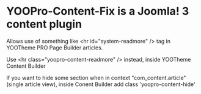 # YOOPro-Content-Fix is a Joomla! 3 content plugin
Allows use of something like  &lt;hr id="system-readmore" /&gt; tag in YOOTheme PRO Page Builder articles. 

Use &lt;hr class="yoopro-content-readmore" /&gt; instead, inside YOOTheme Content Builder

If you want to hide some section when in context "com_content.article" (single article view), inside Conent Builder add class 'yoopro-content-hide'
